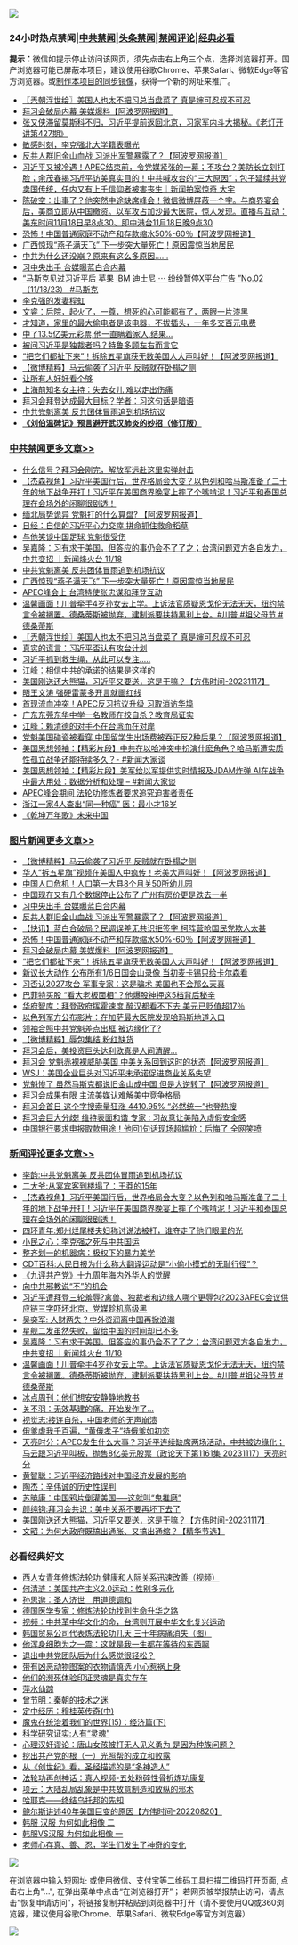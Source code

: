 ![](https://raw.githubusercontent.com/jsvpn/jsproxy/dev/64photo/fqnews-qr.jpg)

<div id="tt">
<h3>24小时热点禁闻|<a href="#%E4%B8%AD%E5%85%B1%E7%A6%81%E9%97%BB%E6%9B%B4%E5%A4%9A%E6%96%87%E7%AB%A0">中共禁闻</a>|<a href="#%E5%9B%BE%E7%89%87%E6%96%B0%E9%97%BB%E6%9B%B4%E5%A4%9A%E6%96%87%E7%AB%A0">头条禁闻</a>|<a href="#%E6%96%B0%E9%97%BB%E8%AF%84%E8%AE%BA%E6%9B%B4%E5%A4%9A%E6%96%87%E7%AB%A0">禁闻评论|<a href="#%E5%BF%85%E7%9C%8B%E7%BB%8F%E5%85%B8%E5%A5%BD%E6%96%87">经典必看</a></h3>
<div><b>提示：</b>微信如提示停止访问该网页，须先点击右上角三个点，选择浏览器打开。国产浏览器可能已屏蔽本项目，建议使用谷歌Chrome、苹果Safari、微软Edge等官方浏览器。或<a href="%E5%88%B6%E4%BD%9Cgit%E7%A6%81%E9%97%BB%E9%95%9C%E5%83%8F.md">制作本项目的同步镜像</a>，获得一个新的网址来推广。</div>
<ul>

<li><a href="/cbnews/20231118/1962739.md">〖兲朝浮世绘〗美国人也太不把习总当盘菜了 真是婶可忍叔不可忍</a></li>
<li><a href="/topimagenews/20231118/1962818.md">拜习会破局内幕 美媒爆料【阿波罗网报道】</a></li>
<li><a href="/sohnews/20231119/1962952.md">张又侠滞留莫斯科不归，习近平提前返回北京，习家军内斗大揭秘。《老灯开讲第427期》</a></li>
<li><a href="/cnnews/20231118/1962773.md">敏感时刻，李克强北大学籍表曝光</a></li>
<li><a href="/topimagenews/20231118/1962843.md">反共人群旧金山血战 习派出军警暴露了？【阿波罗网报道】</a></li>
<li><a href="/sohnews/20231118/1962760.md">习近平又被冷遇！APEC结束前，令党媒紧张的一幕；不攻台？美防长立刻打脸；余茂春揭习近平访美真实目的！中共喊攻台的“三大原因”；包子延续共党卖国传统，任内又有上千信仰者被害丧生｜新闻拍案惊奇 大宇</a></li>
<li><a href="/sohnews/20231118/1962861.md">陈破空：出事了？他突然中途缺席峰会！微信微博屏蔽一个字。与商界宴会后，美商立即从中国撤资。以军攻占加沙最大医院，惊人发现。直播与互动：美东时间11月18日早8点30、即中港台11月18日晚9点30</a></li>
<li><a href="/topimagenews/20231118/1962834.md">恐怖！中国普通家庭不动产和存款缩水50%-60％【阿波罗网报道】</a></li>
<li><a href="/cbnews/20231118/1962835.md">广西惊现“燕子满天飞” 下一步突大量死亡！原因震惊当地居民</a></li>
<li><a href="/sohnews/20231118/1962872.md">中共为什么还没崩？原来有这么多原因……</a></li>
<li><a href="/topimagenews/20231118/1962889.md">习中央出手 台媒曝蓝白合内幕</a></li>
<li><a href="/sohnews/20231119/1962939.md">“马斯克见过习近平后 苹果 IBM 迪士尼 ⋯ 纷纷暂停X平台广告  ”No.02（11/18/23） #马斯克</a></li>
<li><a href="/sohnews/20231119/1962962.md">李克强的发妻程虹</a></li>
<li><a href="/sohnews/20231118/1962789.md">文睿：后院，起火了，一尊，想死的心可能都有了，两眼一片漆黑</a></li>
<li><a href="/lifebaike/20231118/1962784.md">才知道，家里的最大偷电者是该电器，不拔插头，一年多交百元电费</a></li>
<li><a href="/cnnews/20231118/1962771.md">中了13.5亿美元彩票,他一直瞒着家人,结果…</a></li>
<li><a href="/cnnews/20231118/1962772.md">被问习近平是独裁者吗？特鲁多顾左右而言它</a></li>
<li><a href="/topimagenews/20231118/1962812.md">“把它们都扯下来”！拆除五星旗获无数美国人大声叫好！【阿波罗网报道】</a></li>
<li><a href="/topimagenews/20231119/1963006.md">【微博精粹】马云偷袭了习近平 反贼就在卧榻之侧</a></li>
<li><a href="/lifebaike/20231119/1962938.md">让所有人好好看个够</a></li>
<li><a href="/yule/20231118/1962816.md">上海前知名女主持：失去女儿 难以走出伤痛</a></li>
<li><a href="/baitai/20231118/1962879.md">拜习会拜登达成最大目标？学者：习这句话是暗语</a></li>
<li><a href="/cbnews/20231118/1962873.md">中共党魁离美 反共团体冒雨追到机场抗议</a></li>
<li><b><a href="/comments/20200207/1272816.md" target="_blank">《刘伯温碑记》预言避开武汉肺炎的妙招（修订版）</a></b></li>
</ul>
</div>

<div class="catlist">
<h3><a href="/cbnews/" target="_blank">中共禁闻</a><span><a href="/cbnews/" target="_blank" rel="nofollow">更多文章>></a></span></h3>
<ul>
<li><a href="/cbnews/20231119/1963046.md" target="_blank">什么信号？拜习会刚完，解放军远赴这里实弹射击</a></li>
<li><a href="/comments/20231119/1963043.md" target="_blank">【杰森视角】习近平美国行后，世界格局会大变？以色列和哈马斯准备了二十年的地下战争开打！习近平在美国商界晚宴上摔了个嘴啃泥！习近平和泰国总理在会场外的闲聊很剧透！</a></li>
<li><a href="/cbnews/20231119/1963013.md" target="_blank">缅北局势诡异 党魁打的什么算盘? 【阿波罗网报道】</a></li>
<li><a href="/cbnews/20231119/1962992.md" target="_blank">日经：自信的习近平心力交瘁 拼命抓住救命稻草</a></li>
<li><a href="/cbnews/20231119/1962978.md" target="_blank">与他笑谈中国足球 党魁很受伤</a></li>
<li><a href="/comments/20231119/1962935.md" target="_blank">吴嘉隆：习有求于美国，但答应的事仍会不了了之；台湾问题双方各自发力，中共变招 ｜新闻烽火台 11/18</a></li>
<li><a href="/cbnews/20231118/1962873.md" target="_blank">中共党魁离美 反共团体冒雨追到机场抗议</a></li>
<li><a href="/cbnews/20231118/1962835.md" target="_blank">广西惊现“燕子满天飞” 下一步突大量死亡！原因震惊当地居民</a></li>
<li><a href="/cbnews/20231118/1962778.md" target="_blank">APEC峰会上 台湾特使张忠谋和拜登互动</a></li>
<li><a href="/comments/20231118/1962751.md" target="_blank">温馨画面！川普牵手4岁孙女去上学。上诉法官质疑恩戈伦无法无天，纽约禁言令被搁置。德桑蒂斯被抛弃，建制派要扶持黑利上台。#川普 #祖父母节 #德桑蒂斯</a></li>
<li><a href="/cbnews/20231118/1962739.md" target="_blank">〖兲朝浮世绘〗美国人也太不把习总当盘菜了 真是婶可忍叔不可忍</a></li>
<li><a href="/cbnews/20231118/1962712.md" target="_blank">真实的谎言：习近平否认有攻台计划</a></li>
<li><a href="/cbnews/20231118/1962711.md" target="_blank">习近平抓到救生绳，从此可以专注&#8230;..</a></li>
<li><a href="/cbnews/20231118/1962685.md" target="_blank">江峰：相信中共的承诺的结果是这样的</a></li>
<li><a href="/comments/20231118/1962665.md" target="_blank">美国刚送还大熊猫，习近平又要送，这是干嘛？【方伟时间-20231117】</a></li>
<li><a href="/cbnews/20231118/1962657.md" target="_blank">晤王文涛 强硬雷蒙多开言就画红线</a></li>
<li><a href="/cbnews/20231118/1962633.md" target="_blank">首现流血冲突！APEC反习抗议升级 习取消访华埠</a></li>
<li><a href="/cbnews/20231118/1962632.md" target="_blank">广东东莞东华中学一名教师在校自杀？教育局证实</a></li>
<li><a href="/cbnews/20231118/1962614.md" target="_blank">江峰：赖清德的对手不在台湾而在对岸</a></li>
<li><a href="/cbnews/20231118/1962603.md" target="_blank">党魁美国碰瓷被看穿 中国留学生出场费被吞正反2种后果？【阿波罗网报道】</a></li>
<li><a href="/cbnews/20231118/1962602.md" target="_blank">美国思想领袖：【精彩片段】中共在以哈冲突中扮演什麽角色？哈马斯遭实质性孤立战争还能持续多久？- #新闻大家谈</a></li>
<li><a href="/cbnews/20231118/1962601.md" target="_blank">美国思想领袖：【精彩片段】美军给以军提供实时情报及JDAM炸弹 AI在战争中最大用处：数据分析和处理 &#8211; #新闻大家谈</a></li>
<li><a href="/cbnews/20231118/1962546.md" target="_blank">APEC峰会期间 法轮功修炼者要求追究迫害者责任</a></li>
<li><a href="/cbnews/20231117/1962489.md" target="_blank">浙江一家4人查出“同一种癌” 医：最小才16岁</a></li>
<li><a href="/comments/20231117/1962428.md" target="_blank">《乾坤万年歌》未来中国</a></li>

</ul>
</div>
<div class="catlist">
<h3><a href="/topimagenews/" target="_blank">图片新闻</a><span><a href="/topimagenews/" target="_blank" rel="nofollow">更多文章>></a></span></h3>
<ul>
<li><a href="/topimagenews/20231119/1963006.md" target="_blank">【微博精粹】马云偷袭了习近平 反贼就在卧榻之侧</a></li>
<li><a href="/topimagenews/20231119/1963005.md" target="_blank">华人“拆五星旗”视频在美国人中疯传！老美大声叫好！【阿波罗网报道】</a></li>
<li><a href="/topimagenews/20231119/1962974.md" target="_blank">中国人口危机！人口第一大县8个月关50所幼儿园</a></li>
<li><a href="/topimagenews/20231119/1962969.md" target="_blank">中国现在又有几个数据停止公布了 广州有房价更是跌去一半</a></li>
<li><a href="/topimagenews/20231118/1962889.md" target="_blank">习中央出手 台媒曝蓝白合内幕</a></li>
<li><a href="/topimagenews/20231118/1962843.md" target="_blank">反共人群旧金山血战 习派出军警暴露了？【阿波罗网报道】</a></li>
<li><a href="/topimagenews/20231118/1962842.md" target="_blank">【快讯】蓝白合破局？民调误差无共识拒签字 柯阵营呛国民党欺人太甚</a></li>
<li><a href="/topimagenews/20231118/1962834.md" target="_blank">恐怖！中国普通家庭不动产和存款缩水50%-60％【阿波罗网报道】</a></li>
<li><a href="/topimagenews/20231118/1962818.md" target="_blank">拜习会破局内幕 美媒爆料【阿波罗网报道】</a></li>
<li><a href="/topimagenews/20231118/1962812.md" target="_blank">“把它们都扯下来”！拆除五星旗获无数美国人大声叫好！【阿波罗网报道】</a></li>
<li><a href="/topimagenews/20231118/1962631.md" target="_blank">新议长大动作 公布所有1/6日国会山录像 当初麦卡锡只给卡尔森看</a></li>
<li><a href="/topimagenews/20231117/1962488.md" target="_blank">习否认2027攻台 军事专家：这是骗术 美国也不会那么天真</a></li>
<li><a href="/topimagenews/20231117/1962472.md" target="_blank">巴菲特买股 “看大老板面相”？他爆股神押这5档背后秘辛</a></li>
<li><a href="/topimagenews/20231117/1962471.md" target="_blank">华府智库：拜登政府挥霍速度 醉汉都看不下去 美元已贬值超17％</a></li>
<li><a href="/topimagenews/20231117/1962345.md" target="_blank">以色列军方公布影片：在加萨最大医院发现哈玛斯地道入口</a></li>
<li><a href="/topimagenews/20231117/1962321.md" target="_blank">领袖合照中共党魁差点出框 被边缘化了?</a></li>
<li><a href="/topimagenews/20231117/1962254.md" target="_blank">【微博精粹】辱包集结 粉红缺货</a></li>
<li><a href="/topimagenews/20231117/1962167.md" target="_blank">拜习会后，美投资巨头达利欧真是人间清醒…</a></li>
<li><a href="/topimagenews/20231117/1962145.md" target="_blank">拜习会 党魁赤裸裸威胁美国 中美关系回到这时的状态【阿波罗网报道】</a></li>
<li><a href="/topimagenews/20231117/1962040.md" target="_blank">WSJ：美国企业巨头对习近平未承诺促进商业关系失望</a></li>
<li><a href="/topimagenews/20231116/1961926.md" target="_blank">党魁惨了 虽然马斯克都说旧金山成中国 但是大逆转了【阿波罗网报道】</a></li>
<li><a href="/topimagenews/20231116/1961908.md" target="_blank">拜习会成果有限 主流美媒认难解美中竞争格局</a></li>
<li><a href="/topimagenews/20231116/1961899.md" target="_blank">拜习会首日 这个字搜索量狂涨 4410.95% “必然统一”也登热搜</a></li>
<li><a href="/topimagenews/20231116/1961836.md" target="_blank">拜习会巨大分歧! 维持表面和谐 专家 : 习故意让美陷入虚假安全感</a></li>
<li><a href="/topimagenews/20231116/1961807.md" target="_blank">中国银行要求申报取款用途！他回1句话现场超尴尬：后悔了 全网笑喷</a></li>

</ul>
</div>
<div class="catlist">
<h3><a href="/comments/" target="_blank">新闻评论</a><span><a href="/comments/" target="_blank" rel="nofollow">更多文章>></a></span></h3>
<ul>
<li><a href="/comments/20231119/1963057.md" target="_blank">李韵:中共党魁离美 反共团体冒雨追到机场抗议</a></li>
<li><a href="/comments/20231119/1963056.md" target="_blank">二大爷:从宴宾客到楼塌了：王莽的15年</a></li>
<li><a href="/comments/20231119/1963043.md" target="_blank">【杰森视角】习近平美国行后，世界格局会大变？以色列和哈马斯准备了二十年的地下战争开打！习近平在美国商界晚宴上摔了个嘴啃泥！习近平和泰国总理在会场外的闲聊很剧透！</a></li>
<li><a href="/comments/20231119/1963037.md" target="_blank">四环青年:郑州烂尾楼夫妇称讨说法被打，谁夺走了他们眼里的光</a></li>
<li><a href="/comments/20231119/1963024.md" target="_blank">小民之心：李克强之死与中共国运</a></li>
<li><a href="/comments/20231119/1963023.md" target="_blank">整齐划一的机器病：极权下的暴力美学</a></li>
<li><a href="/comments/20231119/1963022.md" target="_blank">CDT百科:人民日报为什么称大翻译运动是“小偷小摸式的无耻行径”？</a></li>
<li><a href="/comments/20231119/1963021.md" target="_blank">《九评共产党》十九周年海内外华人的觉醒</a></li>
<li><a href="/comments/20231119/1963020.md" target="_blank">向中共邪教说“不”的机会</a></li>
<li><a href="/comments/20231119/1963019.md" target="_blank">习近平遭拜登三轮羞辱?禽兽、独裁者和边缘人哪个更辱包?2023APEC会议供应链三字吓坏北京，党媒趁机高级黑</a></li>
<li><a href="/comments/20231119/1962994.md" target="_blank">吴奕军: 人财两失？中外资润离中国再掀浪潮</a></li>
<li><a href="/comments/20231119/1962993.md" target="_blank">星舰二发虽然失败，留给中国的时间却已不多</a></li>
<li><a href="/comments/20231119/1962935.md" target="_blank">吴嘉隆：习有求于美国，但答应的事仍会不了了之；台湾问题双方各自发力，中共变招 ｜新闻烽火台 11/18</a></li>
<li><a href="/comments/20231118/1962751.md" target="_blank">温馨画面！川普牵手4岁孙女去上学。上诉法官质疑恩戈伦无法无天，纽约禁言令被搁置。德桑蒂斯被抛弃，建制派要扶持黑利上台。#川普 #祖父母节 #德桑蒂斯</a></li>
<li><a href="/comments/20231118/1962731.md" target="_blank">冰点周刊：他们想安安静静地教书</a></li>
<li><a href="/comments/20231118/1962730.md" target="_blank">关不羽：无效基建的痛，开始发作了…</a></li>
<li><a href="/comments/20231118/1962729.md" target="_blank">视觉志:接连自杀，中国老师的无声崩溃</a></li>
<li><a href="/comments/20231118/1962717.md" target="_blank">俄爹虐我千百遍，“黄俄孝子”待俄爹如初恋</a></li>
<li><a href="/comments/20231118/1962710.md" target="_blank">天亮时分：APEC发生什么大事？习近平连续缺席两场活动，中共被边缘化；马云跟习近平叫板，抛售8亿美元股票（政论天下第1161集 20231117）天亮时分</a></li>
<li><a href="/comments/20231118/1962701.md" target="_blank">黄智聪：习近平经济路线对中国经济发展的影响</a></li>
<li><a href="/comments/20231118/1962700.md" target="_blank">陶杰：辛伟诚的历史性误判</a></li>
<li><a href="/comments/20231118/1962699.md" target="_blank">苏暁康：中国鸦片倒灌美国&#8212;&#8211;这就叫“鬼推磨”</a></li>
<li><a href="/comments/20231118/1962688.md" target="_blank">颜纯钩:拜习会共识：美中关系不要再坏下去了</a></li>
<li><a href="/comments/20231118/1962665.md" target="_blank">美国刚送还大熊猫，习近平又要送，这是干嘛？【方伟时间-20231117】</a></li>
<li><a href="/comments/20231118/1962627.md" target="_blank">文昭：为何大政府既搞出通胀、又搞出通缩？【精华节选】</a></li>

</ul>
</div>

<div class="catlist">
<h3>必看经典好文</h3>
<ul>
<li><a href="/comments/20220520/1735217.md" target="_blank">西人女青年修炼法轮功 健康和人际关系迅速改善（视频）</a></li>
<li><a href="/comments/20230919/1935723.md" target="_blank">何清涟：美国共产主义2.0运动：性别多元化</a></li>
<li><a href="/comments/20210216/1488350.md" target="_blank">孙思邈：圣人济世　用道德调和</a></li>
<li><a href="/comments/20200607/783186.md" target="_blank">德国医学专家：修炼法轮功找到生命升华之路</a></li>
<li><a href="/comments/20220119/1681422.md" target="_blank">视频：中共革中华文化的命，台湾则开展中华文化复兴运动</a></li>
<li><a href="/comments/20230427/1875415.md" target="_blank">韩国贸易公司代表炼法轮功几天 三十年病痛消失（图）</a></li>
<li><a href="/topimagenews/20210219/1489990.md" target="_blank">他浑身细胞为之一震：这就是我一生都在等待的东西啊</a></li>
<li><a href="/comments/20220806/1768236.md" target="_blank">退出中共党团队后为什么感觉很轻松？</a></li>
<li><a href="/lifebaike/20180811/984246.md" target="_blank">带有凶恶动物图案的衣物请慎选 小心惹祸上身</a></li>
<li><a href="/ssgc/20220828/1777549.md" target="_blank">他们的濒死体验印证灵魂是真实存在</a></li>
<li><a href="/cbnews/20210809/1603030.md" target="_blank">萍水仙踪</a></li>
<li><a href="/comments/20230528/1889935.md" target="_blank">曾节明：秦朝的技术之迷</a></li>
<li><a href="/tculture/xiulian/20151105/467870.md" target="_blank">定中经历：穆桂英传奇(中)</a></li>
<li><a href="/topimagenews/20180610/955499.md" target="_blank">魔鬼在统治着我们的世界(15)：经济篇(下)</a></li>
<li><a href="/cnnews/20220202/1686894.md" target="_blank">科学研究证实:人有“灵魂”</a></li>
<li><a href="/comments/20220614/1745276.md" target="_blank">心理汉奸谬论：唐山女孩被打无人见义勇为 是因为种族问题？</a></li>
<li><a href="/comments/20200629/1352460.md" target="_blank">挖出共产党的根（一）光照帮的成立和败露</a></li>
<li><a href="/comments/20210223/1492392.md" target="_blank">从《创世纪》看，圣经描述的是“多神造人”</a></li>
<li><a href="/comments/20190516/1128964.md" target="_blank">法轮功再创神话：真人视频-五处粉碎性骨折炼功康复</a></li>
<li><a href="/comments/20220730/1764893.md" target="_blank">项云：大陆乱局乱象是中共故意制造和放纵的邪术</a></li>
<li><a href="/comments/20220516/1733397.md" target="_blank">哈耶克——终结乌托邦的先知</a></li>
<li><a href="/bannedvideo/20220821/1774387.md" target="_blank">鲍尔斯讲述40年美国巨变的原因【方伟时间-20220820】</a></li>
<li><a href="/bannedvideo/20220321/1707657.md" target="_blank">韩服 汉服 为何如此相像 二</a></li>
<li><a href="/bannedvideo/20220228/1697982.md" target="_blank">韩服VS汉服 为何如此相像 一</a></li>
<li><a href="/cbnews/20211221/1668847.md" target="_blank">老师心存真、善、忍，学生们发生了神奇的变化</a></li>

</ul>
</div>

![](https://raw.githubusercontent.com/jsvpn/jsproxy/dev/64photo/fqnews-qr.jpg)

在浏览器中输入短网址 或使用微信、支付宝等二维码工具扫描二维码打开页面, 点击右上角"...", 在弹出菜单中点击“在浏览器打开”； 若网页被举报禁止访问，请点击“恢复申请访问”，将链接复制并粘贴到浏览器中打开（请不要使用QQ或360浏览器，建议使用谷歌Chrome、苹果Safari、微软Edge等官方浏览器）

![](https://raw.githubusercontent.com/jsvpn/jsproxy/dev/64photo/wx.jpg)